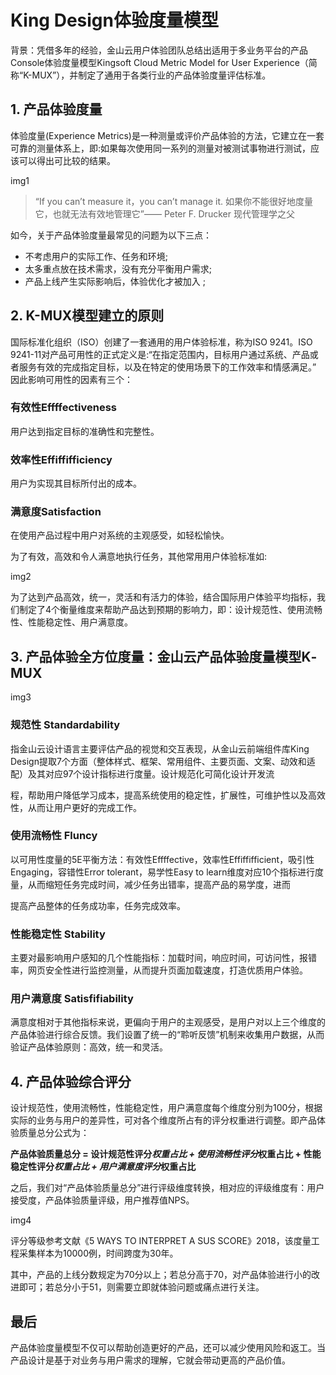 # King Design体验度量模型



背景：凭借多年的经验，⾦⼭云⽤户体验团队总结出适⽤于多业务平台的产品Console体验度量模型Kingsoft Cloud Metric Model for User Experience（简称“K-MUX”），并制定了通⽤于各类⾏业的产品体验度量评估标准。



## 1. 产品体验度量

体验度量(Experience Metrics)是⼀种测量或评价产品体验的⽅法，它建⽴在⼀套可靠的测量体系上，即:如果每次使⽤同⼀系列的测量对被测试事物进⾏测试，应该可以得出可⽐较的结果。

img1

> “If you can’t measure it，you can’t manage it. 如果你不能很好地度量它，也就⽆法有效地管理它”—— Peter F. Drucker 现代管理学之⽗

如今，关于产品体验度量最常⻅的问题为以下三点：

- 不考虑⽤户的实际⼯作、任务和环境;
- 太多重点放在技术需求，没有充分平衡⽤户需求;
- 产品上线产⽣实际影响后，体验优化才被加⼊ ;



## 2. K-MUX模型建⽴的原则

国际标准化组织（ISO）创建了⼀套通⽤的⽤户体验标准，称为ISO 9241。ISO 9241-11对产品可⽤性的正式定义是:“在指定范围内，⽬标⽤户通过系统、产品或者服务有效的完成指定⽬标，以及在特定的使⽤场景下的⼯作效率和情感满⾜。” 因此影响可⽤性的因素有三个：



### 有效性Effffectiveness

⽤户达到指定⽬标的准确性和完整性。



### 效率性Effiffifficiency

⽤户为实现其⽬标所付出的成本。



### 满意度Satisfaction

在使⽤产品过程中⽤户对系统的主观感受，如轻松愉快。



为了有效，⾼效和令⼈满意地执⾏任务，其他常⽤⽤户体验标准如:

img2

为了达到产品⾼效，统⼀，灵活和有活⼒的体验，结合国际⽤户体验平均指标，我们制定了4个衡量维度来帮助产品达到预期的影响⼒，即：设计规范性、使⽤流畅性、性能稳定性、⽤户满意度。



## 3. 产品体验全⽅位度量：⾦⼭云产品体验度量模型K‐MUX

img3



### 规范性 Standardability

指⾦⼭云设计语⾔主要评估产品的视觉和交互表现，从⾦⼭云前端组件库King Design提取7个⽅⾯（整体样式、框架、常⽤组件、主要⻚⾯、⽂案、动效和适配）及其对应97个设计指标进⾏度量。设计规范化可简化设计开发流

程，帮助⽤户降低学习成本，提⾼系统使⽤的稳定性，扩展性，可维护性以及⾼效性，从⽽让⽤户更好的完成⼯作。 



### 使⽤流畅性 Fluncy

以可⽤性度量的5E平衡⽅法：有效性Effffective，效率性Effiffifficient，吸引性Engaging，容错性Error tolerant，易学性Easy to learn维度对应10个指标进⾏度量，从⽽缩短任务完成时间，减少任务出错率，提⾼产品的易学度，进⽽

提⾼产品整体的任务成功率，任务完成效率。



### 性能稳定性 Stability

主要对最影响⽤户感知的⼏个性能指标：加载时间，响应时间，可访问性，报错率，⽹⻚安全性进⾏监控测量，从⽽提升⻚⾯加载速度，打造优质⽤户体验。



### ⽤户满意度 Satisfifiability

满意度相对于其他指标来说，更偏向于⽤户的主观感受，是⽤户对以上三个维度的产品体验进⾏综合反馈。我们设置了统⼀的“聆听反馈”机制来收集⽤户数据，从⽽验证产品体验原则：⾼效，统⼀和灵活。



## 4. 产品体验综合评分

设计规范性，使⽤流畅性，性能稳定性，⽤户满意度每个维度分别为100分，根据实际的业务与⽤户的差异性，可对各个维度所占有的评分权重进⾏调整。即产品体验质量总分公式为：

**产品体验质量总分 = 设计规范性评分*权重占⽐ + 使⽤流畅性评分*权重占⽐ + 性能稳定性评分*权重占⽐ + ⽤户满意度评分*权重占⽐**

之后，我们对“产品体验质量总分”进⾏评级维度转换，相对应的评级维度有：⽤户接受度，产品体验质量评级，⽤户推荐值NPS。

img4

评分等级参考⽂献《5 WAYS TO INTERPRET A SUS SCORE》2018，该度量⼯程采集样本为10000例，时间跨度为30年。

其中，产品的上线分数规定为70分以上；若总分⾼于70，对产品体验进⾏⼩的改进即可；若总分⼩于51，则需要⽴即就体验问题或痛点进⾏关注。



## 最后

产品体验度量模型不仅可以帮助创造更好的产品，还可以减少使⽤⻛险和返⼯。当产品设计是基于对业务与⽤户需求的理解，它就会带动更⾼的产品价值。